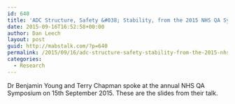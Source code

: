 ```yaml
---
id: 640
title: 'ADC Structure, Safety &#038; Stability, from the 2015 NHS QA Symposium'
date: 2015-09-16T16:52:58+00:00
author: Dan Leech
layout: post
guid: http://mabstalk.com/?p=640
permalink: /2015/09/16/adc-structure-safety-stability-from-the-2015-nhs-qa-symposium/
categories:
  - Research
---
```

Dr Benjamin Young and Terry Chapman spoke at the annual NHS QA Symposium on 15th September 2015. These are the slides from their talk.